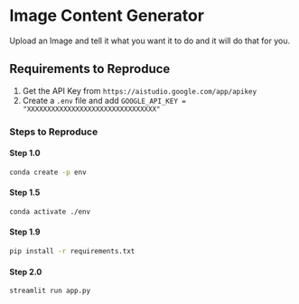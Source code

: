 # Image Content Generator
Upload an Image and tell it what you want it to do and it will do that for you.

## Requirements to Reproduce
1. Get the API Key from `https://aistudio.google.com/app/apikey`
2. Create a `.env` file and add `GOOGLE_API_KEY = "XXXXXXXXXXXXXXXXXXXXXXXXXXXXXXXX"`

### Steps to Reproduce

#### Step 1.0
```bash
conda create -p env
```


#### Step 1.5
```bash
conda activate ./env
```

#### Step 1.9
```bash
pip install -r requirements.txt
```


#### Step 2.0
```bash
streamlit run app.py
```
